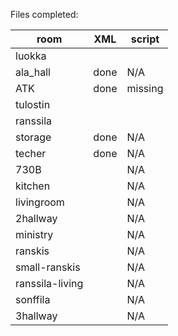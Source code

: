 Files completed:

|  room  |   XML  | script |
|--------|--------|--------|
| luokka |        |        |
|ala_hall|done    |N/A     |
|ATK     |done    |missing |
|tulostin|        |        |
|ranssila|        |        |
|storage |  done  | N/A    |
|techer  |  done  | N/A    |
|730B    |        | N/A    |
|kitchen |        | N/A    |
|livingroom|      | N/A    |
|2hallway|        | N/A    |
|ministry|        | N/A    |
|ranskis |        | N/A    |
|small-ranskis|   | N/A    |
|ranssila-living| |N/A |
|sonffila|        | N/A    |
|3hallway|        | N/A    |

